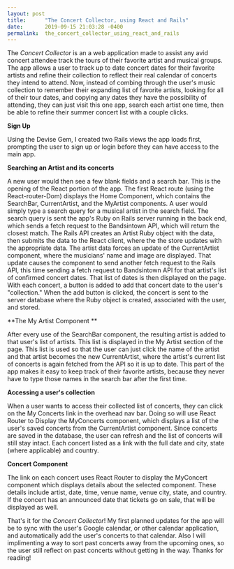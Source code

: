 ```yaml
---
layout: post
title:      "The Concert Collector, using React and Rails"
date:       2019-09-15 21:03:28 -0400
permalink:  the_concert_collector_using_react_and_rails
---
```



The *Concert Collector* is an a web application made to assist any avid concert attendee track the tours of their favorite artist and musical groups. The app allows a user to track up to date concert dates for their favorite artists and refine their collection to reflect their real calendar of concerts they intend to attend. Now, instead of combing through the user's music collection to remember their expanding list of favorite artists, looking for all of their tour dates, and copying any dates they have the possibility of attending, they can just visit this one app, search each artist one time, then be able to refine their summer concert list with a couple clicks.

**Sign Up**

Using the Devise Gem, I created two Rails views the app loads first, prompting the user to sign up or login before they can have access to the main app.

**Searching an Artist and its concerts** 

A new user would then see a few blank fields and a search bar. This is the opening of the React portion of the app. The first React route (using the React-router-Dom) displays the Home Component, which contains the SearchBar, CurrentArtist, and the MyArtist components. A user would simply type a search query for a musical artist in the search field. The search query is sent the app's Ruby on Rails server running in the back end, which sends a fetch request to the Bandsintown API, which will return the closest match. The Rails API creates an Artist Ruby object with the data, then submits the data to the React client, where the the store updates with the appropriate data.
The artist data forces an update of the CurrentArtist component, where the musicians' name and image are displayed. That update causes the component to send another fetch request to the Rails API, this time sending a fetch request to Bandsintown API for that artist's list of confirmed concert dates. That list of dates is then displayed on the page. With each concert, a button is added to add that concert date to the user's "collection." When the add button is clicked, the concert is sent to the server database where the Ruby object is created, associated with the user, and stored.

**The My Artist Component **

After every use of the SearchBar component, the resulting artist is added to that user's list of artists. This list is displayed in the My Artist section of the page. This list is used so that the user can just click the name of the artist and that artist becomes the new CurrentArtist, where the artist's current list of concerts is again fetched from the API so it is up to date. This part of the app makes it easy to keep track of their favorite artists, because they never have to type those names in the search bar after the first time.

**Accessing a user's collection** 

When a user wants to access their collected list of concerts, they can click on the My Concerts link in the overhead nav bar. Doing so will use React Router to Display the MyConcerts component, which displays a list of the user's saved concerts from the CurrentArtist component. Since concerts are saved in the database, the user can refresh and the list of concerts will still stay intact. Each concert listed as a link with the full date and city, state (where applicable) and country.

**Concert Component**

The link on each concert uses React Router to display the MyConcert component which displays details about the selected component. These details include artist, date, time, venue name, venue city, state, and country. If the concert has an announced date that tickets go on sale, that will be displayed as well.

That's it for the *Concert Collector*! My first planned updates for the app will be to sync with the user's Google calendar, or other calendar application, and automatically add the user's concerts to that calendar. Also I will implimenting a way to sort past concerts away from the upcoming ones, so the user still reflect on past concerts without getting in the way. Thanks for reading!

